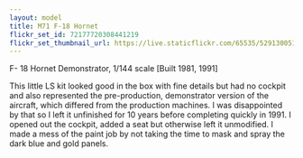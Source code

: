 ```yaml
---
layout: model
title: M71 F-18 Hornet
flickr_set_id: 72177720308441219
flickr_set_thumbnail_url: https://live.staticflickr.com/65535/52913005149_6b7df68ab0_m.jpg
---
```


F- 18 Hornet Demonstrator, 1/144 scale
[Built 1981, 1991]

This little LS kit looked good in the box with fine details but had no cockpit and also represented the pre-production, demonstrator version of the aircraft, which differed from the production machines. I was disappointed by that so I left it unfinished for 10 years before completing quickly in 1991. I opened out the cockpit, added a seat but otherwise left it unmodified. I made a mess of the paint job by not taking the time to mask and spray the dark blue and gold panels. 


